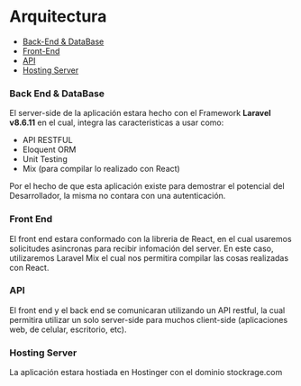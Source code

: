 # Arquitectura

-   [Back-End & DataBase](#section-1)
-   [Front-End](#section-2)
-   [API](#section-3)
-   [Hosting Server](#section-4)

<a name="section-1"></a>

### Back End & DataBase

El server-side de la aplicación estara hecho con el Framework **Laravel v8.6.11** en el cual, integra las caracteristicas a usar como:

-   API RESTFUL
-   Eloquent ORM
-   Unit Testing
-   Mix (para compilar lo realizado con React)

Por el hecho de que esta aplicación existe para demostrar el potencial del Desarrollador, la misma no contara con una autenticación.

<a name="section-2"></a>

### Front End

El front end estara conformado con la libreria de React, en el cual usaremos solicitudes asincronas para recibir infomación del server. En este caso, utilizaremos Laravel Mix el cual nos permitira compilar las cosas realizadas con React.

<a name="section-3"></a>

### API

El front end y el back end se comunicaran utilizando un API restful, la cual permitira utilizar un solo server-side para muchos client-side (aplicaciones web, de celular, escritorio, etc).

<a name="section-4"></a>

### Hosting Server

La aplicación estara hostiada en Hostinger con el dominio stockrage.com
